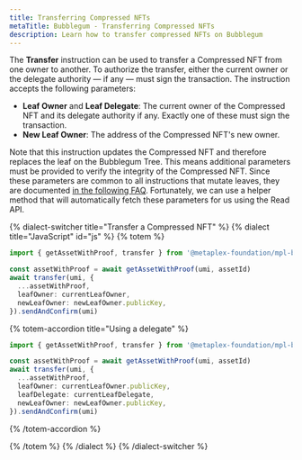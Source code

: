 ```yaml
---
title: Transferring Compressed NFTs
metaTitle: Bubblegum - Transferring Compressed NFTs
description: Learn how to transfer compressed NFTs on Bubblegum
---
```


The **Transfer** instruction can be used to transfer a Compressed NFT from one owner to another. To authorize the transfer, either the current owner or the delegate authority — if any — must sign the transaction. The instruction accepts the following parameters:

- **Leaf Owner** and **Leaf Delegate**: The current owner of the Compressed NFT and its delegate authority if any. Exactly one of these must sign the transaction.
- **New Leaf Owner**: The address of the Compressed NFT's new owner.

Note that this instruction updates the Compressed NFT and therefore replaces the leaf on the Bubblegum Tree. This means additional parameters must be provided to verify the integrity of the Compressed NFT. Since these parameters are common to all instructions that mutate leaves, they are documented [in the following FAQ](/bubblegum/faq#how-to-set-up-instructions-that-replace-the-leaf-of-a-compressed-nft). Fortunately, we can use a helper method that will automatically fetch these parameters for us using the Read API.

{% dialect-switcher title="Transfer a Compressed NFT" %}
{% dialect title="JavaScript" id="js" %}
{% totem %}

```ts
import { getAssetWithProof, transfer } from '@metaplex-foundation/mpl-bubblegum'

const assetWithProof = await getAssetWithProof(umi, assetId)
await transfer(umi, {
  ...assetWithProof,
  leafOwner: currentLeafOwner,
  newLeafOwner: newLeafOwner.publicKey,
}).sendAndConfirm(umi)
```

{% totem-accordion title="Using a delegate" %}

```ts
import { getAssetWithProof, transfer } from '@metaplex-foundation/mpl-bubblegum'

const assetWithProof = await getAssetWithProof(umi, assetId)
await transfer(umi, {
  ...assetWithProof,
  leafOwner: currentLeafOwner.publicKey,
  leafDelegate: currentLeafDelegate,
  newLeafOwner: newLeafOwner.publicKey,
}).sendAndConfirm(umi)
```

{% /totem-accordion %}

{% /totem %}
{% /dialect %}
{% /dialect-switcher %}
